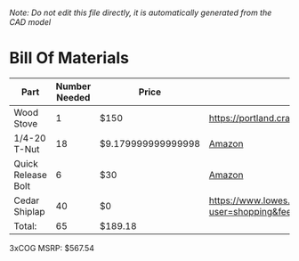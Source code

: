 ###### Note: Do not edit this file directly, it is automatically generated from the CAD model 
# Bill Of Materials 
 |Part|Number Needed|Price|Source| 
 |----|----------|-----|-----|
|Wood Stove|1|$150|https://portland.craigslist.org/clc/spo/d/mulino-canvas-wall-tent-stove/7827117943.html|
|1/4-20 T-Nut|18|$9.179999999999998|[Amazon](https://www.amazon.com/dp/B08WFG7WYP?ref=ppx_yo2ov_dt_b_fed_asin_title?tag=maslowcnc01-20)|
|Quick Release Bolt|6|$30|[Amazon](https://www.amazon.com/dp/B0CSMGRBN6?tag=maslowcnc01-20)|
|Cedar Shiplap|40|$0|https://www.lowes.com/pd/RELIABILT-5-375-in-x-12-ft-Unfinished-Cedar-Tongue-and-Groove-Wall-Plank-1-Pack-Covers-5-38-sq-ft/1000456695?user=shopping&feed=yes&gad_source=1&gad_campaignid=21218170251&gclid=CjwKCAjwvO7CBhAqEiwA9q2YJdk_r7n3FB7d_4rSmPHAxLzIKqJX_qTlfnD14cEg7dvBOpAPxnaE2hoCqocQAvD_BwE|
|Total: |65|$189.18| |

 3xCOG MSRP: $567.54